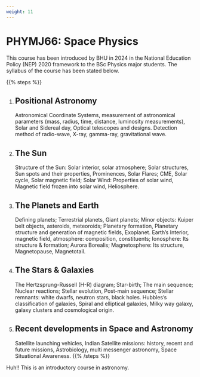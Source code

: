 ```yaml
---
weight: 11
---
```


# PHYMJ66: Space Physics

This course has been introduced by BHU in 2024 in the National Education Policy (NEP) 2020 framework to the BSc Physics major students. The syllabus of the course has been stated below.

{{% steps %}}
1. ## Positional Astronomy
   Astronomical Coordinate Systems, measurement of astronomical parameters (mass, radius, time, distance, luminosity measurements), Solar and Sidereal day, Optical telescopes and designs. Detection method of radio-wave, X-ray, gamma-ray, gravitational wave.

2. ## The Sun
   Structure of the Sun: Solar interior, solar atmosphere; Solar structures, Sun spots and their properties, Prominences, Solar Flares; CME, Solar cycle, Solar magnetic field; Solar Wind: Properties of solar wind, Magnetic field frozen into solar wind, Heliosphere.

3. ## The Planets and Earth
   Defining planets; Terrestrial planets, Giant planets; Minor objects: Kuiper belt objects, asteroids, meteoroids; Planetary formation, Planetary structure and generation of magnetic fields, Exoplanet. Earth’s Interior, magnetic field, atmosphere: composition, constituents; Ionosphere: Its structure & formation; Aurora Borealis; Magnetosphere: Its structure, Magnetopause, Magnetotail.

4. ## The Stars & Galaxies
   The Hertzsprung-Russell (H-R) diagram; Star-birth; The main sequence; Nuclear reactions; Stellar evolution, Post-main sequence; Stellar remnants: white dwarfs, neutron stars, black holes. Hubbles’s classification of galaxies, Spiral and elliptical galaxies, Milky way galaxy, galaxy clusters and cosmological origin.
   
5. ## Recent developments in Space and Astronomy
   Satellite launching vehicles, Indian Satellite missions: history, recent and future missions, Astrobiology, multi messenger astronomy, Space Situational Awareness.
{{% /steps %}}

Huh!! This is an introductory course in astronomy.

